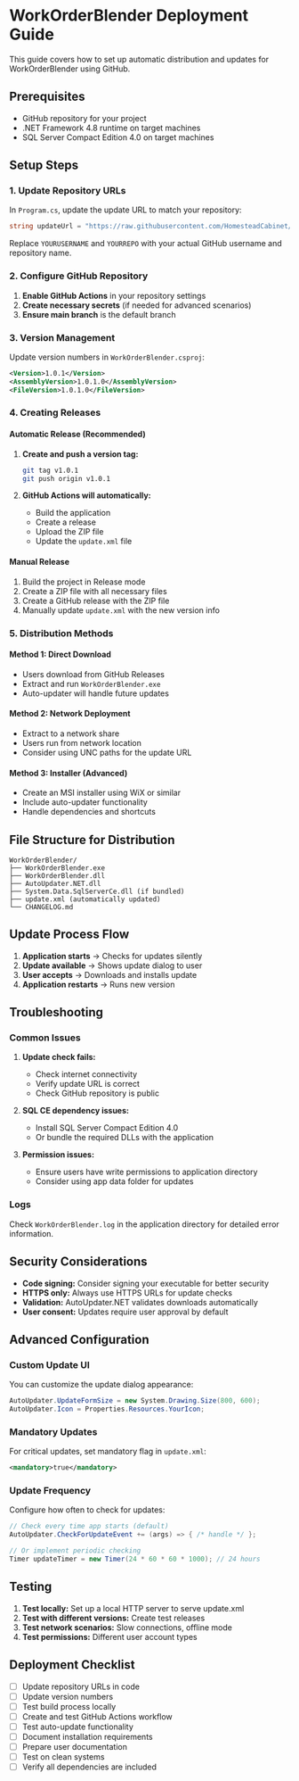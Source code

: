 # WorkOrderBlender Deployment Guide

This guide covers how to set up automatic distribution and updates for WorkOrderBlender using GitHub.

## Prerequisites

- GitHub repository for your project
- .NET Framework 4.8 runtime on target machines
- SQL Server Compact Edition 4.0 on target machines

## Setup Steps

### 1. Update Repository URLs

In `Program.cs`, update the update URL to match your repository:

```csharp
string updateUrl = "https://raw.githubusercontent.com/HomesteadCabinet/WorkOrderBlender/main/update.xml";
```

Replace `YOURUSERNAME` and `YOURREPO` with your actual GitHub username and repository name.

### 2. Configure GitHub Repository

1. **Enable GitHub Actions** in your repository settings
2. **Create necessary secrets** (if needed for advanced scenarios)
3. **Ensure main branch** is the default branch

### 3. Version Management

Update version numbers in `WorkOrderBlender.csproj`:

```xml
<Version>1.0.1</Version>
<AssemblyVersion>1.0.1.0</AssemblyVersion>
<FileVersion>1.0.1.0</FileVersion>
```

### 4. Creating Releases

#### Automatic Release (Recommended)

1. **Create and push a version tag:**
   ```bash
   git tag v1.0.1
   git push origin v1.0.1
   ```

2. **GitHub Actions will automatically:**
   - Build the application
   - Create a release
   - Upload the ZIP file
   - Update the `update.xml` file

#### Manual Release

1. Build the project in Release mode
2. Create a ZIP file with all necessary files
3. Create a GitHub release with the ZIP file
4. Manually update `update.xml` with the new version info

### 5. Distribution Methods

#### Method 1: Direct Download
- Users download from GitHub Releases
- Extract and run `WorkOrderBlender.exe`
- Auto-updater will handle future updates

#### Method 2: Network Deployment
- Extract to a network share
- Users run from network location
- Consider using UNC paths for the update URL

#### Method 3: Installer (Advanced)
- Create an MSI installer using WiX or similar
- Include auto-updater functionality
- Handle dependencies and shortcuts

## File Structure for Distribution

```
WorkOrderBlender/
├── WorkOrderBlender.exe
├── WorkOrderBlender.dll
├── AutoUpdater.NET.dll
├── System.Data.SqlServerCe.dll (if bundled)
├── update.xml (automatically updated)
└── CHANGELOG.md
```

## Update Process Flow

1. **Application starts** → Checks for updates silently
2. **Update available** → Shows update dialog to user
3. **User accepts** → Downloads and installs update
4. **Application restarts** → Runs new version

## Troubleshooting

### Common Issues

1. **Update check fails:**
   - Check internet connectivity
   - Verify update URL is correct
   - Check GitHub repository is public

2. **SQL CE dependency issues:**
   - Install SQL Server Compact Edition 4.0
   - Or bundle the required DLLs with the application

3. **Permission issues:**
   - Ensure users have write permissions to application directory
   - Consider using app data folder for updates

### Logs

Check `WorkOrderBlender.log` in the application directory for detailed error information.

## Security Considerations

- **Code signing:** Consider signing your executable for better security
- **HTTPS only:** Always use HTTPS URLs for update checks
- **Validation:** AutoUpdater.NET validates downloads automatically
- **User consent:** Updates require user approval by default

## Advanced Configuration

### Custom Update UI

You can customize the update dialog appearance:

```csharp
AutoUpdater.UpdateFormSize = new System.Drawing.Size(800, 600);
AutoUpdater.Icon = Properties.Resources.YourIcon;
```

### Mandatory Updates

For critical updates, set mandatory flag in `update.xml`:

```xml
<mandatory>true</mandatory>
```

### Update Frequency

Configure how often to check for updates:

```csharp
// Check every time app starts (default)
AutoUpdater.CheckForUpdateEvent += (args) => { /* handle */ };

// Or implement periodic checking
Timer updateTimer = new Timer(24 * 60 * 60 * 1000); // 24 hours
```

## Testing

1. **Test locally:** Set up a local HTTP server to serve update.xml
2. **Test with different versions:** Create test releases
3. **Test network scenarios:** Slow connections, offline mode
4. **Test permissions:** Different user account types

## Deployment Checklist

- [ ] Update repository URLs in code
- [ ] Update version numbers
- [ ] Test build process locally
- [ ] Create and test GitHub Actions workflow
- [ ] Test auto-update functionality
- [ ] Document installation requirements
- [ ] Prepare user documentation
- [ ] Test on clean systems
- [ ] Verify all dependencies are included
